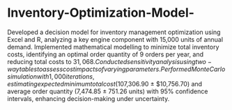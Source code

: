 # Inventory-Optimization-Model-

Developed a decision model for inventory management optimization using Excel and R, analyzing a key engine component with 15,000 units of annual demand. Implemented mathematical modelling to minimize total inventory costs, identifying an optimal order quantity of 9 orders per year, and reducing total costs to $31,068. Conducted sensitivity analysis using two-way tables to assess cost impacts of varying parameters. Performed Monte Carlo simulation with 1,000 iterations, estimating expected minimum total cost ($107,306.90 ± $10,756.70) and average order quantity (7,474.85 ± 751.26 units) with 95% confidence intervals, enhancing decision-making under uncertainty.
